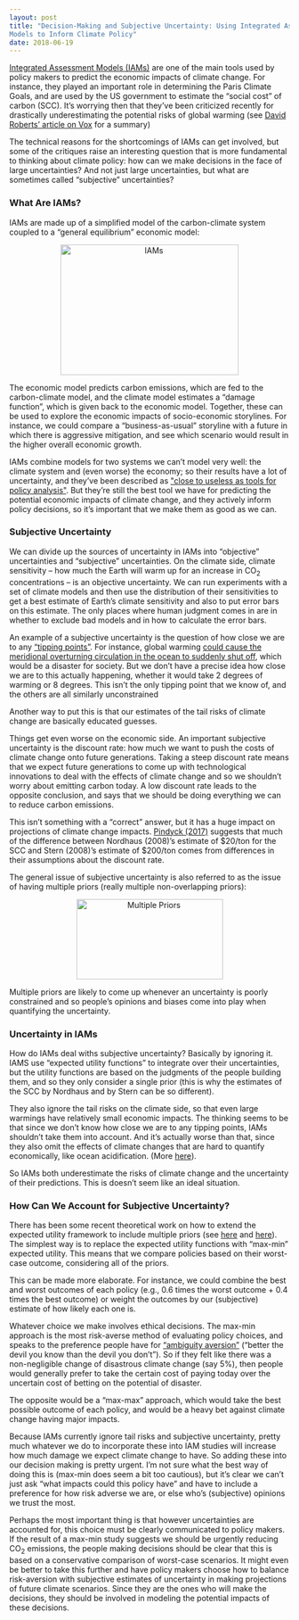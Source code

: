 ```yaml
---
layout: post
title: "Decision-Making and Subjective Uncertainty: Using Integrated Assessment <br />
Models to Inform Climate Policy"
date: 2018-06-19
---
```


<p markdown="1"><a href="https://en.wikipedia.org/wiki/Integrated_assessment_modelling">Integrated Assessment Models (IAMs)</a> are one of the main tools used by policy makers to predict the economic impacts of climate change. For instance, they played an important role in determining the Paris Climate Goals, and are used by the US government to estimate the “social cost” of carbon (SCC). It’s worrying then that they’ve been criticized recently for drastically underestimating the potential risks of global warming (see <a href="https://www.vox.com/energy-and-environment/2018/6/8/17437104/climate-change-global-warming-models-risks">David Roberts’ article on Vox</a> for a summary)</p>

<p>The technical reasons for the shortcomings of IAMs can get involved, but some of the critiques raise an interesting question that is more fundamental to thinking about climate policy: how can we make decisions in the face of large uncertainties? And not just large uncertainties, but what are sometimes called “subjective” uncertainties?</p>

<h3>What Are IAMs?</h3>

<p>IAMs are made up of a simplified model of the carbon-climate system coupled to a “general equilibrium” economic model:</p>

<center><img src="http://nicklutsko.github.io/notes/images/IAMs.png" alt="IAMs" style="width:320px;height:234px;" class="center"></center>

<p>The economic model predicts carbon emissions, which are fed to the carbon-climate model, and the climate model estimates a “damage function”, which is given back to the economic model. Together, these can be used to explore the economic impacts of socio-economic storylines. For instance, we could compare a “business-as-usual” storyline with a future in which there is aggressive mitigation, and see which scenario would result in the higher overall economic growth.</p>

<p>IAMs combine models for two systems we can’t model very well: the climate system and (even worse) the economy; so their results have a lot of uncertainty, and they’ve been described as <a href="http://www.nber.org/papers/w19244">"close to useless as tools for policy analysis"</a>. But they’re still the best tool we have for predicting the potential economic impacts of climate change, and they actively inform policy decisions, so it’s important that we make them as good as we can.</p>

<h3>Subjective Uncertainty</h3>

<p>We can divide up the sources of uncertainty in IAMs into “objective” uncertainties and “subjective” uncertainties. On the climate side, climate sensitivity  – how much the Earth will warm up for an increase in CO<sub>2</sub> concentrations – is an objective uncertainty. We can run experiments with a set of climate models and then use the distribution of their sensitivities to get a best estimate of Earth’s climate sensitivity and also to put error bars on this estimate. The only places where human judgment comes in are in whether to exclude bad models  and in how to calculate the error bars.</p>

<p>An example of a subjective uncertainty is the question of how close we are to any <a href="https://www.annualreviews.org/doi/10.1146/annurev-environ-102511-084654">“tipping points”</a>. For instance, global warming <a href="http://blogs.ei.columbia.edu/2017/06/06/could-climate-change-shut-down-the-gulf-stream/">could cause the meridional overturning circulation in the ocean to suddenly shut off</a>, which would be a disaster for society. But we don’t have a precise idea how close we are to this actually happening, whether it would take 2 degrees of warming or 8 degrees. This isn’t the only tipping point that we know of, and the others are all similarly unconstrained</p>

<p>Another way to put this is that our estimates of the tail risks of climate change are basically educated guesses.</p>

<p>Things get even worse on the economic side. An important subjective uncertainty is the discount rate: how much we want to push the costs of climate change onto future generations. Taking a steep discount rate means that we expect future generations to come up with technological innovations to deal with the effects of climate change and so we shouldn’t worry about emitting carbon today. A low discount rate leads to the opposite conclusion, and says that we should be doing everything we can to reduce carbon emissions. </p>

<p>This isn’t something with a “correct” answer, but it has a huge impact on projections of climate change impacts. <a href="http://www.nber.org/papers/w19244">Pindyck (2017)</a> suggests that much of the difference between Nordhaus (2008)’s estimate of $20/ton for the SCC and Stern (2008)’s estimate of $200/ton comes from differences in their assumptions about the discount rate.</p>

<p>The general issue of subjective uncertainty is also referred to as the issue of having multiple priors (really multiple non-overlapping priors):</p>

<center><img src="http://nicklutsko.github.io/notes/images/multiple_priors.png" alt="Multiple Priors" style="width:263px;height:144px;" class="center"></center>

<p>Multiple priors are likely to come up whenever an uncertainty is poorly constrained and so people’s opinions and biases come into play when quantifying the uncertainty.</p>

<h3>Uncertainty in IAMs</h3>

<p>How do IAMs deal withs subjective uncertainty? Basically by ignoring it.  IAMS use “expected utility functions” to integrate over their uncertainties, but the utility functions are based on the judgments of the people building them, and so they only consider a single prior (this is why the estimates of the SCC by Nordhaus and by Stern can be so different).</p>

<p>They also ignore the tail risks on the climate side, so that even large warmings have relatively small economic impacts. The thinking seems to be that since we don’t know how close we are to any tipping points, IAMs shouldn’t take them into account. And it’s actually worse than that, since they also omit the effects of climate changes that are hard to quantify economically, like ocean acidification. (More <a href="https://academic.oup.com/reep/advance-article/doi/10.1093/reep/rey005/5025082">here</a>).</p>

<p>So IAMs both underestimate the risks of climate change and the uncertainty of their predictions. This is doesn’t seem like an ideal situation.</p>

<h3>How Can We Account for Subjective Uncertainty?</h3>

<p>There has been some recent theoretical work on how to extend the expected utility framework to include multiple priors (see <a href="https://www0.gsb.columbia.edu/faculty/gheal/EnvironmentalEconomicsPapers/REEP%20uncertainty%20published.pdf">here</a> and <a href="http://personal.lse.ac.uk/MILLNER/files/handbook.pdf">here</a>). The simplest way is to replace the expected utility functions with “max-min” expected utility. This means that we compare policies based on their worst-case outcome, considering all of the priors.</p>

<p>This can be made more elaborate. For instance, we could combine the best and worst outcomes of each policy (e.g., 0.6 times the worst outcome + 0.4 times the best outcome) or weight the outcomes by our (subjective) estimate of how likely each one is.</p>

<p>Whatever choice we make involves ethical decisions. The max-min approach is the most risk-averse method of evaluating policy choices, and speaks to the preference people have for <a href="https://en.wikipedia.org/wiki/Ambiguity_aversion">“ambiguity aversion”</a> (“better the devil you know than the devil you don’t”). So if they felt like there was a non-negligible change of disastrous climate change (say 5%), then people would generally prefer to take the certain cost of paying today over the uncertain cost of betting on the potential of disaster.</p>

<p>The opposite would be a “max-max” approach, which would take the best possible outcome of each policy, and would be a heavy bet against climate change having major impacts.
</p>

<p>Because IAMs currently ignore tail risks and subjective uncertainty, pretty much whatever we do to incorporate these into IAM studies will increase how much damage we expect climate change to have. So adding these into our decision making is pretty urgent. I’m not sure what the best way of doing this is (max-min does seem a bit too cautious), but it’s clear we can’t just ask “what impacts could this policy have” and have to include a preference for how risk adverse we are, or else who’s (subjective) opinions we trust the most. </p>

<p>Perhaps the most important thing is that however uncertainties are accounted for, this choice must be clearly communicated to policy makers. If the result of a max-min study suggests we should be urgently reducing CO<sub>2</sub> emissions, the people making decisions should be clear that this is based on a conservative comparison of worst-case scenarios. It might even be better to take this further and have policy makers choose how to balance risk-aversion with subjective estimates of uncertainty in making projections of future climate scenarios. Since they are the ones who will make the decisions, they should be involved in modeling the potential impacts of these decisions. </p>



